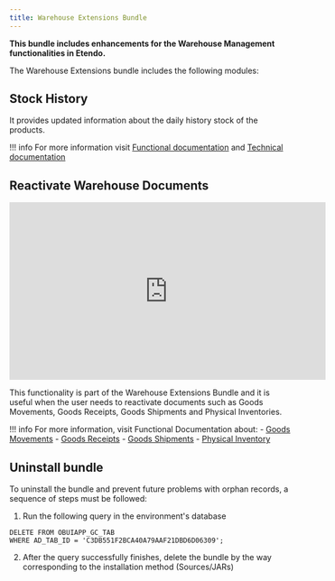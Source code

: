 ```yaml
---
title: Warehouse Extensions Bundle
---
```


**This bundle includes enhancements for the Warehouse Management functionalities in Etendo.**

The Warehouse Extensions bundle includes the following modules:


## Stock History

It provides updated information about the daily history stock of the products. 

!!! info
    For more information visit [Functional documentation](https://docs/en/end-user-documentation/etendo-environment/functional-documentation/business-management/warehouse-reports#stock-history) and [Technical documentation](https://docs/en/technical-documentation/bundles/warehouse-extensions-bundle)

## Reactivate Warehouse Documents
<iframe width="560" height="315" src="https://www.youtube.com/embed/ghH3tBjoN9c" title="YouTube video player" frameborder="0" allow="accelerometer; autoplay; clipboard-write; encrypted-media; gyroscope; picture-in-picture; web-share" allowfullscreen></iframe>

This functionality is part of the Warehouse Extensions Bundle and it is useful when the user needs to reactivate documents such as Goods Movements, Goods Receipts, Goods Shipments and Physical Inventories. 

!!! info
        For more information, visit Functional Documentation about:
        - [Goods Movements](https://docs/en/end-user-documentation/etendo-environment/functional-documentation/business-management/warehouse-management#how-to-reactivate-goods-movements)
        - [Goods Receipts](https://docs/en/end-user-documentation/etendo-environment/functional-documentation/business-management/procurement-management#how-to-reactivate-goods-receipts)
        - [Goods Shipments](https://docs/en/end-user-documentation/etendo-environment/functional-documentation/business-management/sales-management#how-to-reactivate-goods-shipments)
        - [Physical Inventory](https://docs/en/end-user-documentation/etendo-environment/functional-documentation/business-management/warehouse-management#how-to-reactivate-physical-inventories)

## Uninstall bundle

To uninstall the bundle and prevent future problems with orphan records, a sequence of steps must be followed:

1. Run the following query in the environment's database
```
DELETE FROM OBUIAPP_GC_TAB 
WHERE AD_TAB_ID = 'C3DB551F2BCA40A79AAF21DBD6D06309';
```

2. After the query successfully finishes, delete the bundle by the way corresponding to the installation method (Sources/JARs)